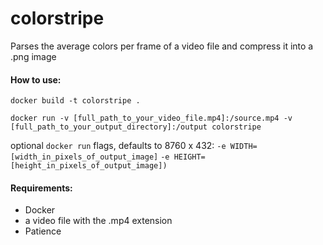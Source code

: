 # colorstripe

Parses the average colors per frame of a video file and compress it into a .png image

#### How to use:

`docker build -t colorstripe .`

`docker run -v [full_path_to_your_video_file.mp4]:/source.mp4 -v [full_path_to_your_output_directory]:/output colorstripe`

optional `docker run` flags, defaults to 8760 x 432:
`-e WIDTH=[width_in_pixels_of_output_image]`
`-e HEIGHT=[height_in_pixels_of_output_image])`

#### Requirements:
   - Docker
   - a video file with the .mp4 extension
   - Patience
